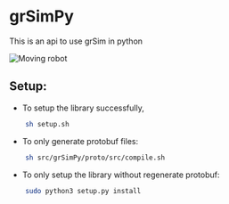 # grSimPy

This is an api to use grSim in python

![Moving robot](https://github.com/hany606/grSimPy/imgs/robot_moving.gif)

## Setup:

* To setup the library successfully,
```bash
    sh setup.sh
```

* To only generate protobuf files:
```bash
    sh src/grSimPy/proto/src/compile.sh
```

* To only setup the library without regenerate protobuf:
```bash
    sudo python3 setup.py install
```


